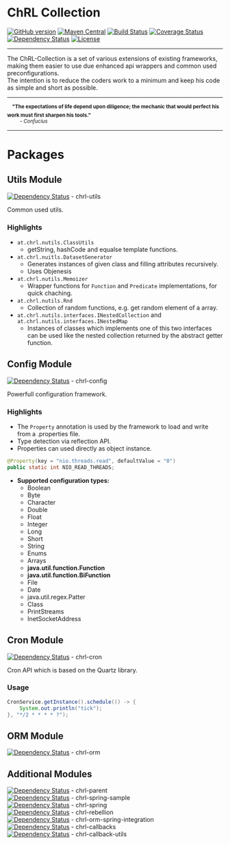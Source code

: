 # ChRL Collection

[![GitHub version](https://badge.fury.io/gh/vinzynth%2FChRL.svg)](http://badge.fury.io/gh/vinzynth%2FChRL)
[![Maven Central](http://maven-badges.herokuapp.com/maven-central/at.chrl/chrl-bom/badge.svg)](http://search.maven.org/#search%7Cga%7C1%7Cg%3A%22at.chrl%22)
[![Build Status](https://travis-ci.org/vinzynth/ChRL.svg?branch=master)](https://travis-ci.org/vinzynth/ChRL)
[![Coverage Status](https://coveralls.io/repos/vinzynth/ChRL/badge.svg?branch=master&service=github)](https://coveralls.io/github/vinzynth/ChRL?branch=master)
[![Dependency Status](https://www.versioneye.com/user/projects/55d3c471265ff6001a000d5d/badge.svg?style=flat)](https://www.versioneye.com/user/projects/55d3c471265ff6001a000d5d) 
[![License](http://img.shields.io/:license-apache-blue.svg)](http://www.apache.org/licenses/LICENSE-2.0.html)

------------------------------------------------------------------------

The ChRL-Collection is a set of various extensions of existing frameworks, making them easier to use due enhanced api wrappers and common used preconfigurations.  
The intention is to reduce the coders work to a minimum and keep his code as simple and short as possible.

-----------------------------------------------------------------------

&nbsp;&nbsp;&nbsp;<sup>**"The expectations of life depend upon diligence; the mechanic that would perfect his work must first sharpen his tools."**<br>
&nbsp;&nbsp;&nbsp;&nbsp;&nbsp;&nbsp;&nbsp;&nbsp;&nbsp;- *Confucius*</sup>

-----------------------------------------------------------------------

# Packages

## Utils Module    
[![Dependency Status](https://www.versioneye.com/user/projects/55d13d4615ff9b00220001ca/badge.svg?style=flat)](https://www.versioneye.com/user/projects/55d13d4615ff9b00220001ca) - chrl-utils

Common used utils.

### Highlights

* `at.chrl.nutils.ClassUtils`
    * getString, hashCode and equalse template functions.
* `at.chrl.nuitls.DatasetGenerator`
    * Generates instances of given class and filling attributes recursively.
    * Uses Objenesis
* `at.chrl.nutils.Memoizer`
    * Wrapper functions for `Function` and `Predicate` implementations, for quick chaching.
* `at.chrl.nutils.Rnd`
    * Collection of random functions, e.g. get random element of a array.
* `at.chrl.nutils.interfaces.INestedCollection` and `at.chrl.nutils.interfaces.INestedMap` 
    * Instances of classes which implements one of this two interfaces can be used like the nested collection returned by the abstract getter function.


## Config Module
[![Dependency Status](https://www.versioneye.com/user/projects/55d13d4f15ff9b001c000189/badge.svg?style=flat)](https://www.versioneye.com/user/projects/55d13d4f15ff9b001c000189) - chrl-config  

Powerfull configuration framework.

### Highlights

* The `Property` annotation is used by the framework to load and write from a .properties file.
* Type detection via reflection API.
* Properties can used directly as object instance.

```java
@Property(key = "nio.threads.read", defaultValue = "0")
public static int NIO_READ_THREADS;
```

* **Supported configuration types:**
    * Boolean
    * Byte
    * Character
    * Double
    * Float
    * Integer
    * Long
    * Short
    * String
    * Enums
    * Arrays
    * **java.util.function.Function**
    * **java.util.function.BiFunction**
    * File
    * Date
    * java.util.regex.Patter
    * Class
    * PrintStreams
    * InetSocketAddress

## Cron Module
[![Dependency Status](https://www.versioneye.com/user/projects/55d13d4f15ff9b00140001b5/badge.svg?style=flat)](https://www.versioneye.com/user/projects/55d13d4f15ff9b00140001b5) - chrl-cron  

Cron API which is based on the Quartz library.

### Usage

```java
CronService.getInstance().schedule(() -> {
    System.out.println("tick");
}, "*/2 * * * * ?");
```

## ORM Module
[![Dependency Status](https://www.versioneye.com/user/projects/55d13d4b15ff9b001c000177/badge.svg?style=flat)](https://www.versioneye.com/user/projects/55d13d4b15ff9b001c000177) - chrl-orm  

## Additional Modules

[![Dependency Status](https://www.versioneye.com/user/projects/55d13d4515ff9b001c000155/badge.svg?style=flat)](https://www.versioneye.com/user/projects/55d13d4515ff9b001c000155) - chrl-parent  
[![Dependency Status](https://www.versioneye.com/user/projects/55d13d4715ff9b001c00015a/badge.svg?style=flat)](https://www.versioneye.com/user/projects/55d13d4715ff9b001c00015a) - chrl-spring-sample  
[![Dependency Status](https://www.versioneye.com/user/projects/55d13d4715ff9b0014000189/badge.svg?style=flat)](https://www.versioneye.com/user/projects/55d13d4715ff9b0014000189) - chrl-spring  
[![Dependency Status](https://www.versioneye.com/user/projects/55d13d4b15ff9b00140001a4/badge.svg?style=flat)](https://www.versioneye.com/user/projects/55d13d4b15ff9b00140001a4) - chrl-rebellion  
[![Dependency Status](https://www.versioneye.com/user/projects/55d13d4c15ff9b00140001a6/badge.svg?style=flat)](https://www.versioneye.com/user/projects/55d13d4c15ff9b00140001a6) - chrl-orm-spring-integration  
[![Dependency Status](https://www.versioneye.com/user/projects/55d13d4d15ff9b00220001ec/badge.svg?style=flat)](https://www.versioneye.com/user/projects/55d13d4d15ff9b00220001ec) - chrl-callbacks  
[![Dependency Status](https://www.versioneye.com/user/projects/55d13d5015ff9b00140001bb/badge.svg?style=flat)](https://www.versioneye.com/user/projects/55d13d5015ff9b00140001bb) - chrl-callback-utils